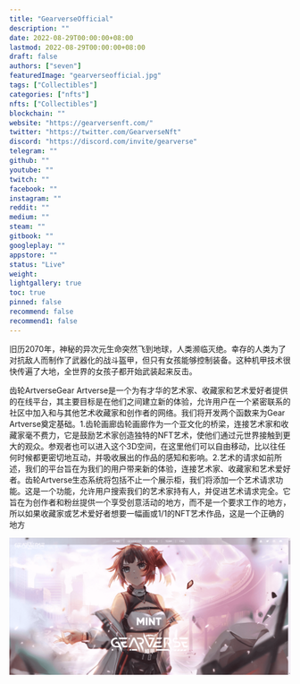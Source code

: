 ```yaml
---
title: "GearverseOfficial"
description: ""
date: 2022-08-29T00:00:00+08:00
lastmod: 2022-08-29T00:00:00+08:00
draft: false
authors: ["seven"]
featuredImage: "gearverseofficial.jpg"
tags: ["Collectibles"]
categories: ["nfts"]
nfts: ["Collectibles"]
blockchain: ""
website: "https://gearversenft.com/"
twitter: "https://twitter.com/GearverseNft"
discord: "https://discord.com/invite/gearverse"
telegram: ""
github: ""
youtube: ""
twitch: ""
facebook: ""
instagram: ""
reddit: ""
medium: ""
steam: ""
gitbook: ""
googleplay: ""
appstore: ""
status: "Live"
weight: 
lightgallery: true
toc: true
pinned: false
recommend: false
recommend1: false
---
```

旧历2070年，神秘的异次元生命突然飞到地球，人类濒临灭绝。幸存的人类为了对抗敌人而制作了武器化的战斗盔甲，但只有女孩能够控制装备。这种机甲技术很快传遍了大地，全世界的女孩子都开始武装起来反击。

齿轮ArtverseGear Artverse是一个为有才华的艺术家、收藏家和艺术爱好者提供的在线平台，其主要目标是在他们之间建立新的体验，允许用户在一个紧密联系的社区中加入和与其他艺术收藏家和创作者的网络。我们将开发两个函数来为Gear Artverse奠定基础。1.齿轮画廊齿轮画廊作为一个亚文化的桥梁，连接艺术家和收藏家毫不费力，它是鼓励艺术家创造独特的NFT艺术，使他们通过元世界接触到更大的观众。参观者也可以进入这个3D空间，在这里他们可以自由移动，比以往任何时候都更密切地互动，并吸收展出的作品的感知和影响。2.艺术的请求如前所述，我们的平台旨在为我们的用户带来新的体验，连接艺术家、收藏家和艺术爱好者。齿轮Artverse生态系统将包括不止一个展示柜，我们将添加一个艺术请求功能。这是一个功能，允许用户搜索我们的艺术家持有人，并促进艺术请求完全。它旨在为创作者和粉丝提供一个享受创意活动的地方，而不是一个要求工作的地方，所以如果收藏家或艺术爱好者想要一幅画或1/1的NFT艺术作品，这是一个正确的地方

![nft](c66d2012-b6e8-483d-ac69-aab606b54790_.png)